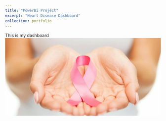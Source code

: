 ```yaml
---
title: "PowerBi Project"
excerpt: "Heart Disease Dashboard"
collection: portfolio
---
```


This is my dashboard <br/><img src='/images/dreamstime_m_35224932-1280x640.jpg'>